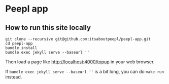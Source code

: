 # Peepl app

## How to run this site locally

    git clone --recursive git@github.com:itsaboutpeepl/peepl-app.git
    cd peepl-app
    bundle install
    bundle exec jekyll serve --baseurl ''

Then load a page like <http://localhost:4000/topup> in your web browser.

If `bundle exec jekyll serve --baseurl ''` is a bit long, you can do `make run` instead.
